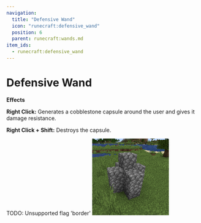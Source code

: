 ```yaml
---
navigation:
  title: "Defensive Wand"
  icon: "runecraft:defensive_wand"
  position: 6
  parent: runecraft:wands.md
item_ids:
  - runecraft:defensive_wand
---
```


# Defensive Wand

<ItemImage id="runecraft:defensive_wand" />

**__Effects__** 

**Right Click:** 
Generates a cobblestone capsule around the user and gives it damage resistance. 

**Right Click + Shift:** 
Destroys the capsule.



TODO: Unsupported flag 'border'
![](defensive_wand.png)



<Recipe id="runecraft:wands/rune_scriber_wand_defensive" />

